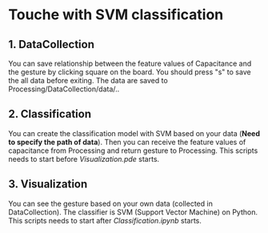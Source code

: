# Touche with SVM classification

## 1. DataCollection
You can save relationship between the feature values of Capacitance and the gesture by clicking square on the board.
You should press "s" to save the all data before exiting.
The data are saved to Processing/DataCollection/data/..

## 2. Classification
You can create the classification model with SVM based on your data (**Need to specify the path of data**).
Then you can receive the feature values of capacitance from Processing and return gesture to Processing.
This scripts needs to start before *Visualization.pde* starts.

## 3. Visualization
You can see the gesture based on your own data (collected in DataCollection).
The classifier is SVM (Support Vector Machine) on Python.
This scripts needs to start after *Classification.ipynb* starts.
